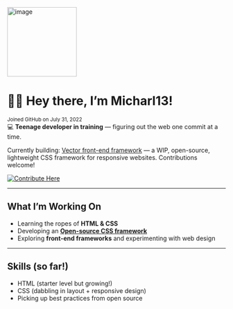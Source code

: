 <img width="160" height="160" alt="image" src="https://github.com/user-attachments/assets/eb150c32-8deb-4093-a931-c0b36a47e367" />

# 👋🏻 Hey there, I’m Micharl13!
<sub>Joined GitHub on July 31, 2022</sub>
<br>
💻 **Teenage developer in training** — figuring out the web one commit at a time.

Currently building: [Vector front-end framework](https://github.com/Micharl13/Vector-front-end-framework/blob/vDev) — a WIP, open-source, lightweight CSS framework for responsive websites. Contributions welcome!  

[![Contribute Here](https://img.shields.io/badge/Contribute-Here-brightgreen?style=for-the-badge&logo=github&logoColor=white)](https://github.com/Micharl13/Vector-front-end-framework/blob/vDev/CONTRIBUTING.md)

---

## What I’m Working On
- Learning the ropes of **HTML & CSS**
- Developing an **[Open-source CSS framework](https://github.com/Micharl13/Vector-front-end-framework/blob/vDev)**
- Exploring **front-end frameworks** and experimenting with web design  

---

## Skills (so far!)
- HTML (starter level but growing!)
- CSS (dabbling in layout + responsive design)
- Picking up best practices from open source
